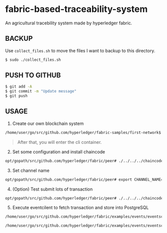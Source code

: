 # fabric-based-traceability-system

An agricultural tracebility system made by hyperledger fabric.

## BACKUP

Use `collect_files.sh` to move the files I want to backup to this directory.

```bash
$ sudo ./collect_files.sh
```

## PUSH TO GITHUB

```bash
$ git add -A
$ git commit -m "Update message"
$ git push
```

## USAGE

1. Create our own blockchain system

```bash
/home/user/go/src/github.com/hyperledger/fabric-samples/first-network$ sudo ./agriculture.sh
```

> After that, you will enter the cli container.

2. Set some configuration and install chaincode

```bash
opt/gopath/src/github.com/hyperledger/fabric/peer# ./../../../chaincode/agriculture/settings.sh
```

3. Set channel name

```bash
opt/gopath/src/github.com/hyperledger/fabric/peer# export CHANNEL_NAME=mychannel
```

4. (Option) Test submit lots of transaction

```bash
opt/gopath/src/github.com/hyperledger/fabric/peer# ./../../../chaincode/agriculture/test/test.sh
```

5. Execute eventcilent to fetch transaction and store into PostgreSQL

```bash
/home/user/go/src/github.com/hyperledger/fabric/examples/events/eventsclient$ go build

/home/user/go/src/github.com/hyperledger/fabric/examples/events/eventsclient$ sudo FABRIC_CFG_PATH=$GOPATH/src/github.com/hyperledger/fabric-samples/config ./eventsclient
```
